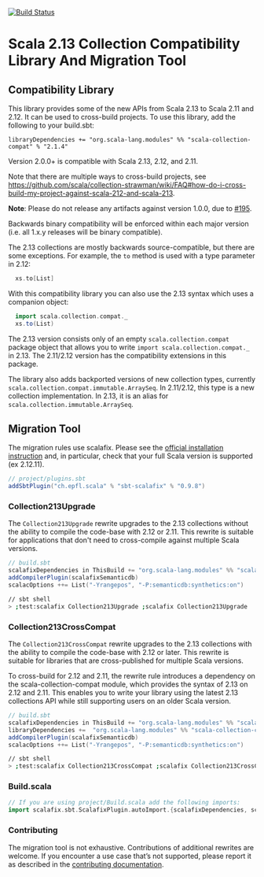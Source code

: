 [![Build Status](https://travis-ci.org/scala/scala-collection-compat.svg?branch=master)](https://travis-ci.org/scala/scala-collection-compat)

# Scala 2.13 Collection Compatibility Library And Migration Tool

## Compatibility Library

This library provides some of the new APIs from Scala 2.13 to Scala 2.11 and 2.12. It can be used to cross-build projects.
To use this library, add the following to your build.sbt:

```
libraryDependencies += "org.scala-lang.modules" %% "scala-collection-compat" % "2.1.4"
```

Version 2.0.0+ is compatible with Scala 2.13, 2.12, and 2.11.

Note that there are multiple ways to cross-build projects, see https://github.com/scala/collection-strawman/wiki/FAQ#how-do-i-cross-build-my-project-against-scala-212-and-scala-213.

**Note**: Please do not release any artifacts against version 1.0.0, due to [#195](https://github.com/scala/scala-collection-compat/issues/195).

Backwards binary compatibility will be enforced within each major version (i.e. all 1.x.y releases will be binary compatible).

The 2.13 collections are mostly backwards source-compatible, but there are some exceptions. For example, the `to` method is used with a type parameter in 2.12:

```scala
  xs.to[List]
```

With this compatibility library you can also use the 2.13 syntax which uses a companion object:

```scala
  import scala.collection.compat._
  xs.to(List)
```

The 2.13 version consists only of an empty `scala.collection.compat` package object that allows you to write `import scala.collection.compat._` in 2.13.
The 2.11/2.12 version has the compatibility extensions in this package.

The library also adds backported versions of new collection types, currently `scala.collection.compat.immutable.ArraySeq`. In 2.11/2.12, this type is a new collection implementation. In 2.13, it is an alias for `scala.collection.immutable.ArraySeq`.

## Migration Tool

The migration rules use scalafix. Please see the [official installation instruction](https://scalacenter.github.io/scalafix/docs/users/installation.html) and, in particular, check that your full Scala version is supported (ex 2.12.11).

```scala
// project/plugins.sbt
addSbtPlugin("ch.epfl.scala" % "sbt-scalafix" % "0.9.8")
```

### Collection213Upgrade

The `Collection213Upgrade` rewrite upgrades to the 2.13 collections without the ability to compile the code-base with 2.12 or 2.11. This rewrite is suitable for applications that don't need to cross-compile against multiple Scala versions.

```scala
// build.sbt
scalafixDependencies in ThisBuild += "org.scala-lang.modules" %% "scala-collection-migrations" % "2.1.4"
addCompilerPlugin(scalafixSemanticdb)
scalacOptions ++= List("-Yrangepos", "-P:semanticdb:synthetics:on")
```

```bash
// sbt shell
> ;test:scalafix Collection213Upgrade ;scalafix Collection213Upgrade
```

### Collection213CrossCompat


The `Collection213CrossCompat` rewrite upgrades to the 2.13 collections with the ability to compile the code-base with 2.12 or later. This rewrite is suitable for libraries that are cross-published for multiple Scala versions.

To cross-build for 2.12 and 2.11, the rewrite rule introduces a dependency on the scala-collection-compat module, which provides the syntax of 2.13 on 2.12 and 2.11. This enables you to write your library using the latest 2.13 collections API while still supporting users on an older Scala version.

```scala
// build.sbt
scalafixDependencies in ThisBuild += "org.scala-lang.modules" %% "scala-collection-migrations" % "2.1.4"
libraryDependencies +=  "org.scala-lang.modules" %% "scala-collection-compat" % "2.1.4"
addCompilerPlugin(scalafixSemanticdb)
scalacOptions ++= List("-Yrangepos", "-P:semanticdb:synthetics:on")
```


```bash
// sbt shell
> ;test:scalafix Collection213CrossCompat ;scalafix Collection213CrossCompat
```

### Build.scala

```scala
// If you are using project/Build.scala add the following imports:
import scalafix.sbt.ScalafixPlugin.autoImport.{scalafixDependencies, scalafixSemanticdb}
```

### Contributing

The migration tool is not exhaustive. Contributions of additional rewrites are welcome.  If you encounter a use case that’s not supported, please report it as described in the [contributing
documentation](CONTRIBUTING.md#migration-tool).
